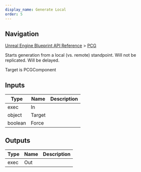 ```yaml
---
display_name: Generate Local
order: 5
---
```

## Navigation

[Unreal Engine Blueprint API Reference](https://dev.epicgames.com/documentation/en-us/unreal-engine/BlueprintAPI) > [PCG](https://dev.epicgames.com/documentation/en-us/unreal-engine/BlueprintAPI/PCG)

Starts generation from a local (vs. remote) standpoint. Will not be replicated. Will be delayed.

Target is PCGComponent

## Inputs

| Type | Name | Description |
| --- | --- | --- |
| exec | In |  |
| object | Target |  |
| boolean | Force |  |

## Outputs

| Type | Name | Description |
| --- | --- | --- |
| exec | Out |  |
